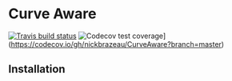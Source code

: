 
# Curve Aware
 <!-- badges: start -->
[![Travis build status](https://travis-ci.org/nickbrazeau/CurveAware.svg?branch=master)](https://travis-ci.org/nickbrazeau/CurveAware)
![Codecov test coverage](https://codecov.io/gh/nickbrazeau/CurveAware/branch/master/graph/badge.svg)](https://codecov.io/gh/nickbrazeau/CurveAware?branch=master)
  <!-- badges: end -->
  
<description>

## Installation


